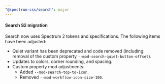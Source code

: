 ```yaml
---
"@spectrum-css/search": major
---
```


#### Search S2 migration

Search now uses Spectrum 2 tokens and specifications. The following items have been adjusted:

- Quiet variant has been deprecated and code removed (including removal of the custom property `--mod-search-quiet-button-offset`).
- Updates to colors, corner rounding, and spacing.
- Custom property mod adjustments:
  - Added `--mod-search-top-to-icon`.
  - Removed `--mod-workflow-icon-size-100`.
